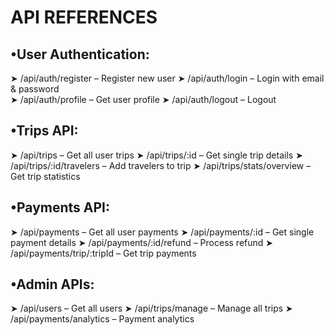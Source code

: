 # API REFERENCES

## •User Authentication:
➤ /api/auth/register – Register new user
➤ /api/auth/login – Login with email & password  
➤ /api/auth/profile – Get user profile
➤ /api/auth/logout – Logout

## •Trips API:
➤ /api/trips – Get all user trips
➤ /api/trips/:id – Get single trip details
➤ /api/trips/:id/travelers – Add travelers to trip
➤ /api/trips/stats/overview – Get trip statistics

## •Payments API:
➤ /api/payments – Get all user payments
➤ /api/payments/:id – Get single payment details
➤ /api/payments/:id/refund – Process refund
➤ /api/payments/trip/:tripId – Get trip payments

## •Admin APIs:
➤ /api/users – Get all users
➤ /api/trips/manage – Manage all trips
➤ /api/payments/analytics – Payment analytics
